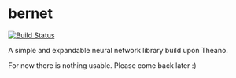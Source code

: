 # bernet

[![Build Status](https://travis-ci.org/berleon/bernet.svg?branch=master)](https://travis-ci.org/berleon/bernet)

A simple and expandable neural network library build upon Theano.

For now there is nothing usable. Please come back later :)

